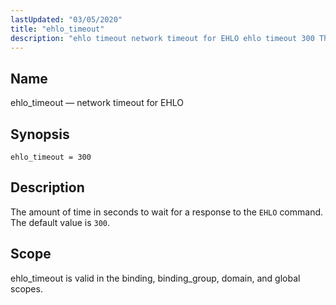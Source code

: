 ```yaml
---
lastUpdated: "03/05/2020"
title: "ehlo_timeout"
description: "ehlo timeout network timeout for EHLO ehlo timeout 300 The amount of time in seconds to wait for a response to the EHLO command The default value is 300 ehlo timeout is valid in the binding binding group domain and global scopes..."
---
```


<a name="conf.ref.ehlo_timeout"></a> 
## Name

ehlo_timeout — network timeout for EHLO

## Synopsis

`ehlo_timeout = 300`

<a name="idp24467632"></a> 
## Description

The amount of time in seconds to wait for a response to the `EHLO` command. The default value is `300`.

<a name="idp24470400"></a> 
## Scope

ehlo_timeout is valid in the binding, binding_group, domain, and global scopes.